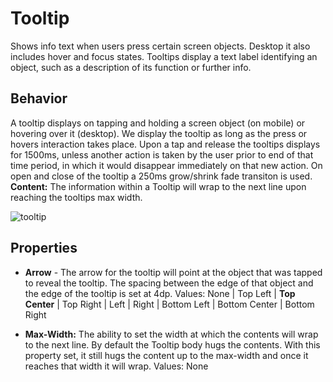 # Tooltip
Shows info text when users press certain screen objects. Desktop it also includes hover and focus states. Tooltips display a text label identifying an object, such as a description of its function or further info.
## Behavior
A tooltip displays on tapping and holding a screen object (on mobile) or hovering over it (desktop). We display the tooltip as long as the press or hovers interaction takes place.
Upon a tap and release the tooltips displays for 1500ms, unless another action is taken by the user prior to end of that time period, in which it would disappear immediately on that new action. On open and close of the tooltip a 250ms grow/shrink fade transiton is used.
**Content:** The information within a Tooltip will wrap to the next line upon reaching the tooltips max width.

![tooltip](https://github.com/user-attachments/assets/c081db6f-105d-4f9b-aee9-b388ef285d97)


## Properties


- **Arrow** - The arrow for the tooltip will point at the object that was tapped to reveal the tooltip. The spacing between the edge of that object and the edge of the tooltip is set at 4dp.
  Values: None | Top Left | **Top Center** | Top Right | Left | Right | Bottom Left | Bottom Center | Bottom Right
  
- **Max-Width:** The ability to set the width at which the contents will wrap to the next line. By default the Tooltip body hugs the contents. With this property set, it still hugs the content up to the max-width and once it reaches that width it will wrap.
  Values: None
